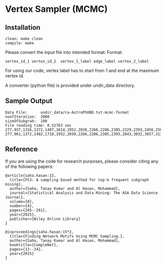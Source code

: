 
# Vertex Sampler (MCMC)

## Installation
```
clean: make clean
compile: make
```


Please convert the input file into intended format: 
Format:

```
vertex_id_1 vertex_id_2  vertex_1_label edge_label vertex_2_label
```


For using our code, vertex label has to start from 1 and end at the maximum vertex id. 

A converter (python file) is provided under undir_data directory. 

## Sample Output

```
Data File:      undir_data/ca-AstroPhUND.txt-mcmc-format
noofIteration:  2000
sizeOfSubgrah:  100
File reading time: 0.52763 sec
277,937,1316,1372,1407,1614,1952,2030,2266,2286,2305,2329,2393,2456,2569,2676,3074,3136,3386,3667,3912,3968,4413,4669,4699,5092,5110,5599,5668,5827,5856,5952,6114,6161,6634,7071,7453,7529,7559,7567,7572,7802,7830,8930,9283,9311,9342,9548,9647,9908,10212,10272,10381,10465,10484,10705,11352,11650,11658,11688,11733,11849,12256,12753,12868,12942,13342,13396,13668,13884,14037,14080,14120,14303,14323,14573,14752,14859,15047,15161,15405,15629,15728,15990,16088,16317,16916,17029,17085,17281,17302,17436,17439,17510,17599,18123,18219,18458,18464,18562
277,961,1372,1482,1718,1952,2030,2266,2286,2305,2393,2843,3032,3057,3136,3149,3667,3968,4436,4669,4699,4744,4802,5110,5599,5952,6114,6161,6634,6911,7071,7090,7453,7529,7553,7559,7567,7572,7575,7802,7830,8924,8930,8978,9283,9423,9548,9908,10212,10272,10352,10381,10705,10832,10857,11033,11035,11352,11650,11658,11688,11733,11849,12256,12639,12753,12868,12942,13342,13396,13884,13911,14037,14080,14303,14573,14752,14830,14941,15161,15728,15894,15990,16242,16317,16585,16879,17029,17075,17085,17249,17281,17599,17814,18094,18163,18219,18458,18464,18562
```


## Reference
If you are using the code for research purposes, please consider citing any of the following papers:

```
@article{saha.hasan:15,
  title={FS3: A sampling based method for top-k frequent subgraph mining},
  author={Saha, Tanay Kumar and Al Hasan, Mohammad},
  journal={Statistical Analysis and Data Mining: The ASA Data Science Journal},
  volume={8},
  number={4},
  pages={245--261},
  year={2015},
  publisher={Wiley Online Library}
}

@inproceedings{saha.hasan:15*2,
  title={Finding Network Motifs Using MCMC Sampling.},
  author={Saha, Tanay Kumar and Al Hasan, Mohammad},
  booktitle={CompleNet},
  pages={13--24},
  year={2015}
}
```
